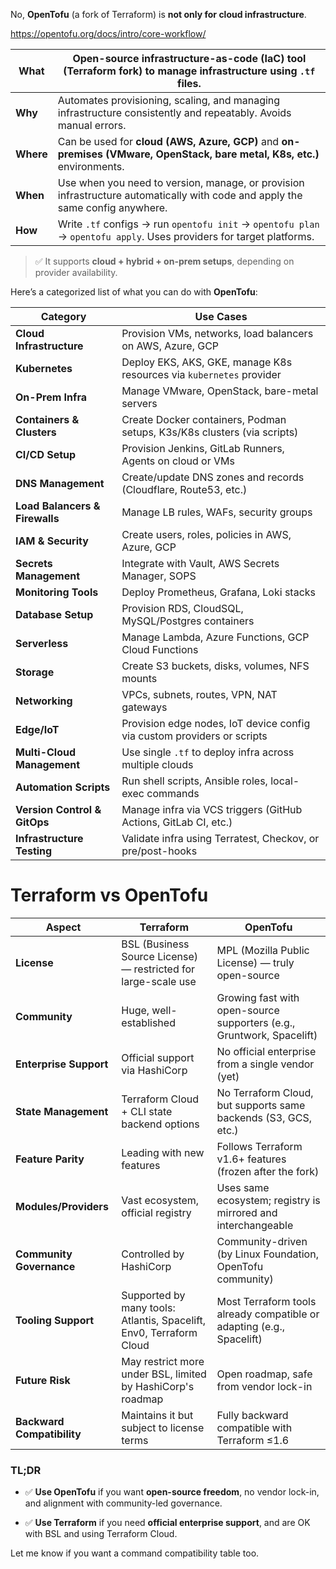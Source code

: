 No, **OpenTofu** (a fork of Terraform) is **not only for cloud infrastructure**.

https://opentofu.org/docs/intro/core-workflow/

|**What**|Open-source infrastructure-as-code (IaC) tool (Terraform fork) to manage infrastructure using `.tf` files.|
|---|---|
|**Why**|Automates provisioning, scaling, and managing infrastructure consistently and repeatably. Avoids manual errors.|
|**Where**|Can be used for **cloud (AWS, Azure, GCP)** and **on-premises (VMware, OpenStack, bare metal, K8s, etc.)** environments.|
|**When**|Use when you need to version, manage, or provision infrastructure automatically with code and apply the same config anywhere.|
|**How**|Write `.tf` configs → run `opentofu init` → `opentofu plan` → `opentofu apply`. Uses providers for target platforms.|

> ✅ It supports **cloud + hybrid + on-prem setups**, depending on provider availability.

Here’s a categorized list of what you can do with **OpenTofu**:

|**Category**|**Use Cases**|
|---|---|
|**Cloud Infrastructure**|Provision VMs, networks, load balancers on AWS, Azure, GCP|
|**Kubernetes**|Deploy EKS, AKS, GKE, manage K8s resources via `kubernetes` provider|
|**On-Prem Infra**|Manage VMware, OpenStack, bare-metal servers|
|**Containers & Clusters**|Create Docker containers, Podman setups, K3s/K8s clusters (via scripts)|
|**CI/CD Setup**|Provision Jenkins, GitLab Runners, Agents on cloud or VMs|
|**DNS Management**|Create/update DNS zones and records (Cloudflare, Route53, etc.)|
|**Load Balancers & Firewalls**|Manage LB rules, WAFs, security groups|
|**IAM & Security**|Create users, roles, policies in AWS, Azure, GCP|
|**Secrets Management**|Integrate with Vault, AWS Secrets Manager, SOPS|
|**Monitoring Tools**|Deploy Prometheus, Grafana, Loki stacks|
|**Database Setup**|Provision RDS, CloudSQL, MySQL/Postgres containers|
|**Serverless**|Manage Lambda, Azure Functions, GCP Cloud Functions|
|**Storage**|Create S3 buckets, disks, volumes, NFS mounts|
|**Networking**|VPCs, subnets, routes, VPN, NAT gateways|
|**Edge/IoT**|Provision edge nodes, IoT device config via custom providers or scripts|
|**Multi-Cloud Management**|Use single `.tf` to deploy infra across multiple clouds|
|**Automation Scripts**|Run shell scripts, Ansible roles, local-exec commands|
|**Version Control & GitOps**|Manage infra via VCS triggers (GitHub Actions, GitLab CI, etc.)|
|**Infrastructure Testing**|Validate infra using Terratest, Checkov, or pre/post-hooks|
# Terraform vs OpenTofu

|**Aspect**|**Terraform**|**OpenTofu**|
|---|---|---|
|**License**|BSL (Business Source License) — restricted for large-scale use|MPL (Mozilla Public License) — truly open-source|
|**Community**|Huge, well-established|Growing fast with open-source supporters (e.g., Gruntwork, Spacelift)|
|**Enterprise Support**|Official support via HashiCorp|No official enterprise from a single vendor (yet)|
|**State Management**|Terraform Cloud + CLI state backend options|No Terraform Cloud, but supports same backends (S3, GCS, etc.)|
|**Feature Parity**|Leading with new features|Follows Terraform v1.6+ features (frozen after the fork)|
|**Modules/Providers**|Vast ecosystem, official registry|Uses same ecosystem; registry is mirrored and interchangeable|
|**Community Governance**|Controlled by HashiCorp|Community-driven (by Linux Foundation, OpenTofu community)|
|**Tooling Support**|Supported by many tools: Atlantis, Spacelift, Env0, Terraform Cloud|Most Terraform tools already compatible or adapting (e.g., Spacelift)|
|**Future Risk**|May restrict more under BSL, limited by HashiCorp's roadmap|Open roadmap, safe from vendor lock-in|
|**Backward Compatibility**|Maintains it but subject to license terms|Fully backward compatible with Terraform ≤1.6|

### TL;DR

- ✅ **Use OpenTofu** if you want **open-source freedom**, no vendor lock-in, and alignment with community-led governance.
    
- ✅ **Use Terraform** if you need **official enterprise support**, and are OK with BSL and using Terraform Cloud.
    

Let me know if you want a command compatibility table too.